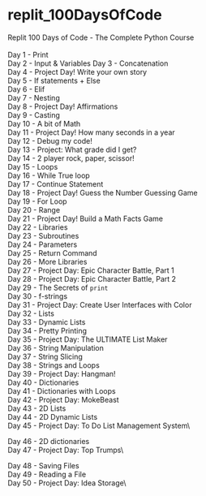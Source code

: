 # replit_100DaysOfCode
Replit 100 Days of Code - The Complete Python Course\
\
Day 1 - Print\
Day 2 - Input & Variables
Day 3 - Concatenation\
Day 4 - Project Day! Write your own story\
Day 5 - If statements + Else\
Day 6 - Elif\
Day 7 - Nesting\
Day 8 - Project Day! Affirmations\
Day 9 - Casting\
Day 10 - A bit of Math\
Day 11 - Project Day! How many seconds in a year\
Day 12 - Debug my code!\
Day 13 - Project: What grade did I get?\
Day 14 - 2 player rock, paper, scissor!\
Day 15 - Loops\
Day 16 - While True loop\
Day 17 - Continue Statement\
Day 18 - Project Day! Guess the Number Guessing Game\
Day 19 - For Loop\
Day 20 - Range\
Day 21 - Project Day! Build a Math Facts Game\
Day 22 - Libraries\
Day 23 - Subroutines\
Day 24 - Parameters\
Day 25 - Return Command\
Day 26 - More Libraries\
Day 27 - Project Day: Epic Character Battle, Part 1\
Day 28 - Project Day: Epic Character Battle, Part 2\
Day 29 - The Secrets of `print`\
Day 30 - f-strings\
Day 31 - Project Day: Create User Interfaces with Color\
Day 32 - Lists\
Day 33 - Dynamic Lists\
Day 34 - Pretty Printing\
Day 35 - Project Day: The ULTIMATE List Maker\
Day 36 - String Manipulation\
Day 37 - String Slicing\
Day 38 - Strings and Loops\
Day 39 - Project Day: Hangman!\
Day 40 - Dictionaries\
Day 41 - Dictionaries with Loops\
Day 42 - Project Day: MokeBeast\
Day 43 - 2D Lists\
Day 44 - 2D Dynamic Lists\
Day 45 - Project Day: To Do List Management System\

Day 46 - 2D dictionaries\
Day 47 - Project Day: Top Trumps\

Day 48 - Saving Files\
Day 49 - Reading a File\
Day 50 - Project Day: Idea Storage\